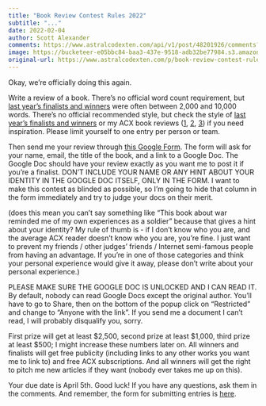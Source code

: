 ```yaml
---
title: "Book Review Contest Rules 2022"
subtitle: "..."
date: 2022-02-04
author: Scott Alexander
comments: https://www.astralcodexten.com/api/v1/post/48201926/comments?&all_comments=true
image: https://bucketeer-e05bbc84-baa3-437e-9518-adb32be77984.s3.amazonaws.com/public/images/e53bf64f-5fa4-4b90-8402-32d52947aadf_2560x1587.jpeg
original-url: https://www.astralcodexten.com/p/book-review-contest-rules-2022
---
```

Okay, we’re officially doing this again. 

Write a review of a book. There’s no official word count requirement, but [last year’s finalists and winners](https://astralcodexten.substack.com/p/book-review-contest-winners) were often between 2,000 and 10,000 words. There’s no official recommended style, but check the style of [last year’s finalists and winners](https://astralcodexten.substack.com/p/book-review-contest-winners) or my ACX book reviews ([1](https://astralcodexten.substack.com/p/book-review-lifespan), [2](https://astralcodexten.substack.com/p/book-review-which-country-has-the), [3](https://astralcodexten.substack.com/p/book-review-arabian-nights)) if you need inspiration. Please limit yourself to one entry per person or team.

Then send me your review through [this Google Form](https://docs.google.com/forms/d/18ft8ZxQcKFwMsi_DZINn7d7VIso_y1Armfr59YeOGLE/edit). The form will ask for your name, email, the title of the book, and a link to a Google Doc. The Google Doc should have your review exactly as you want me to post it if you’re a finalist. DON’T INCLUDE YOUR NAME OR ANY HINT ABOUT YOUR IDENTITY IN THE GOOGLE DOC ITSELF, ONLY IN THE FORM. I want to make this contest as blinded as possible, so I’m going to hide that column in the form immediately and try to judge your docs on their merit.

(does this mean you can’t say something like “This book about war reminded me of my own experiences as a soldier” because that gives a hint about your identity? My rule of thumb is - if I don’t know who you are, and the average ACX reader doesn’t know who you are, you’re fine. I just want to prevent my friends / other judges’ friends / Internet semi-famous people from having an advantage. If you’re in one of those categories and think your personal experience would give it away, please don’t write about your personal experience.)

PLEASE MAKE SURE THE GOOGLE DOC IS UNLOCKED AND I CAN READ IT. By default, nobody can read Google Docs except the original author. You’ll have to go to Share, then on the bottom of the popup click on “Restricted” and change to “Anyone with the link”. If you send me a document I can’t read, I will probably disqualify you, sorry.

First prize will get at least $2,500, second prize at least $1,000, third prize at least $500; I might increase these numbers later on. All winners and finalists will get free publicity (including links to any other works you want me to link to) and free ACX subscriptions. And all winners will get the right to pitch me new articles if they want (nobody ever takes me up on this).

Your due date is April 5th. Good luck! If you have any questions, ask them in the comments. And remember, the form for submitting entries is [here](https://docs.google.com/forms/d/18ft8ZxQcKFwMsi_DZINn7d7VIso_y1Armfr59YeOGLE/edit).
